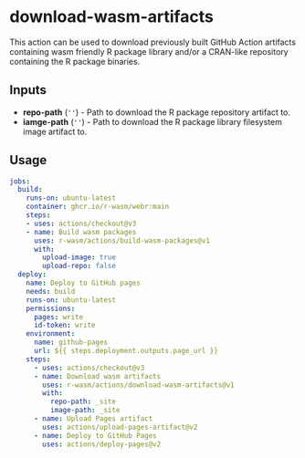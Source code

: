 # download-wasm-artifacts

This action can be used to download previously built GitHub Action artifacts containing wasm friendly R package library and/or a CRAN-like repository containing the R package binaries.

## Inputs

* **repo-path** (`''`) - Path to download the R package repository artifact to.
* **iamge-path** (`''`) - Path to download the R package library filesystem image artifact to.

## Usage

```yaml
jobs:
  build:
    runs-on: ubuntu-latest
    container: ghcr.io/r-wasm/webr:main
    steps:
    - uses: actions/checkout@v3
    - name: Build wasm packages
      uses: r-wasm/actions/build-wasm-packages@v1
      with:
        upload-image: true
        upload-repo: false
  deploy:
    name: Deploy to GitHub pages
    needs: build
    runs-on: ubuntu-latest
    permissions:
      pages: write
      id-token: write
    environment:
      name: github-pages
      url: ${{ steps.deployment.outputs.page_url }}
    steps:
      - uses: actions/checkout@v3
      - name: Download wasm artifacts
        uses: r-wasm/actions/download-wasm-artifacts@v1
        with:
          repo-path: _site
          image-path: _site
      - name: Upload Pages artifact
        uses: actions/upload-pages-artifact@v2
      - name: Deploy to GitHub Pages
        uses: actions/deploy-pages@v2
```
